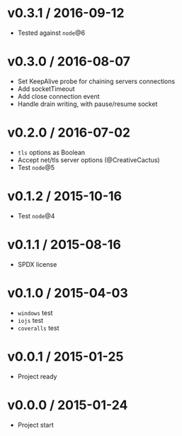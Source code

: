 v0.3.1 / 2016-09-12
==================

  * Tested against `node`@6

v0.3.0 / 2016-08-07
==================

  * Set KeepAlive probe for chaining servers connections
  * Add socketTimeout
  * Add close connection event
  * Handle drain writing, with pause/resume socket

v0.2.0 / 2016-07-02
==================

  * `tls` options as Boolean
  * Accept net/tls server options (@CreativeCactus)
  * Test `node`@5

v0.1.2 / 2015-10-16
==================

  * Test `node`@4

v0.1.1 / 2015-08-16
==================

  * SPDX license

v0.1.0 / 2015-04-03
==================

  * `windows` test
  * `iojs` test
  * `coveralls` test

v0.0.1 / 2015-01-25
==================

  * Project ready

v0.0.0 / 2015-01-24
==================

  * Project start
